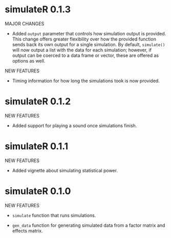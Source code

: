 <!-- NEWS.md is generated from NEWS.Rmd. Please edit that file -->
simulateR 0.1.3
===============

MAJOR CHANGES

-   Added `output` parameter that controls how simulation output is provided. This change offers greater flexibility over how the provided function sends back its own output for a single simulation. By default, `simulate()` will now output a list with the data for each simulation; however, if output can be coerced to a data frame or vector, these are offered as options as well.

NEW FEATURES

-   Timing information for how long the simulations took is now provided.

simulateR 0.1.2
===============

NEW FEATURES

-   Added support for playing a sound once simulations finish.

simulateR 0.1.1
===============

NEW FEATURES

-   Added vignette about simulating statistical power.

simulateR 0.1.0
===============

NEW FEATURES

-   `simulate` function that runs simulations.

-   `gen_data` function for generating simulated data from a factor matrix and effects matrix.
